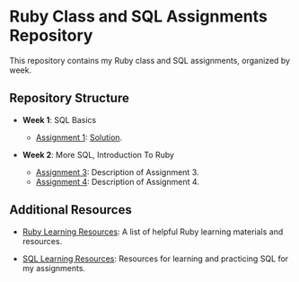 # Ruby Class and SQL Assignments Repository

This repository contains my Ruby class and SQL assignments, organized by week.

## Repository Structure

- **Week 1**: SQL Basics
  - [Assignment 1](./week-01/assignment): [Solution](./week-01/solutions).

- **Week 2**: More SQL, Introduction To Ruby
  - [Assignment 3](./week-2/assignment-3/): Description of Assignment 3.
  - [Assignment 4](./week-2/assignment-4/): Description of Assignment 4.


## Additional Resources

- [Ruby Learning Resources](./ruby-resources.md): A list of helpful Ruby learning materials and resources.

- [SQL Learning Resources](./sql-resources.md): Resources for learning and practicing SQL for my assignments.
